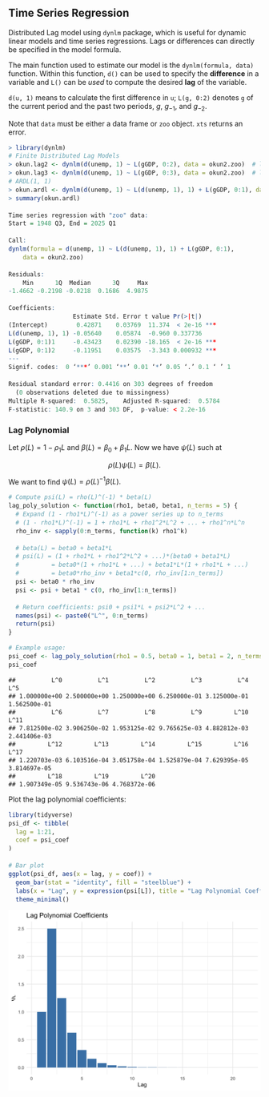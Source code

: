 ## Time Series Regression

Distributed Lag model using `dynlm` package, which is useful for dynamic linear models and time series regressions. Lags or differences can directly be specified in the model formula.

The main function used to estimate our model is the `dynlm(formula, data)` function. Within this function, `d()` can be used to specify the **difference** in a variable and `L()` can be *used* to compute the desired **lag** of the variable.  

`d(u, 1)` means to calculate the first difference in `u`; `L(g, 0:2)` denotes `g` of the current period and the past two periods, $g$, $g_{-1}$, and $g_{-2}$.

Note that `data` must be either a data frame or `zoo` object. `xts` returns an error.

```r
> library(dynlm)
# Finite Distributed Lag Models
> okun.lag2 <- dynlm(d(unemp, 1) ~ L(gGDP, 0:2), data = okun2.zoo)  # lag 2
> okun.lag3 <- dynlm(d(unemp, 1) ~ L(gGDP, 0:3), data = okun2.zoo)  # lag 3
# ARDL(1, 1)
> okun.ardl <- dynlm(d(unemp, 1) ~ L(d(unemp, 1), 1) + L(gGDP, 0:1), data = okun2.zoo)
> summary(okun.ardl)

Time series regression with "zoo" data:
Start = 1948 Q3, End = 2025 Q1

Call:
dynlm(formula = d(unemp, 1) ~ L(d(unemp, 1), 1) + L(gGDP, 0:1), 
    data = okun2.zoo)

Residuals:
    Min      1Q  Median      3Q     Max 
-1.4662 -0.2198 -0.0218  0.1686  4.9875 

Coefficients:
                  Estimate Std. Error t value Pr(>|t|)    
(Intercept)        0.42871    0.03769  11.374  < 2e-16 ***
L(d(unemp, 1), 1) -0.05640    0.05874  -0.960 0.337736    
L(gGDP, 0:1)1     -0.43423    0.02390 -18.165  < 2e-16 ***
L(gGDP, 0:1)2     -0.11951    0.03575  -3.343 0.000932 ***
---
Signif. codes:  0 ‘***’ 0.001 ‘**’ 0.01 ‘*’ 0.05 ‘.’ 0.1 ‘ ’ 1

Residual standard error: 0.4416 on 303 degrees of freedom
  (0 observations deleted due to missingness)
Multiple R-squared:  0.5825,	Adjusted R-squared:  0.5784 
F-statistic: 140.9 on 3 and 303 DF,  p-value: < 2.2e-16
```

### Lag Polynomial

Let $\rho(L)=1-\rho_1L$ and $\beta(L)=\beta_0+\beta_1L.$
Now we have $\psi(L)$ such at 

$$
\rho(L)\psi(L)=\beta(L) .
$$

We want to find $\psi(L)=\rho(L)^{-1}\beta(L).$


``` r
# Compute psi(L) = rho(L)^(-1) * beta(L)
lag_poly_solution <- function(rho1, beta0, beta1, n_terms = 5) {
  # Expand (1 - rho1*L)^(-1) as a power series up to n_terms
  # (1 - rho1*L)^(-1) = 1 + rho1*L + rho1^2*L^2 + ... + rho1^n*L^n
  rho_inv <- sapply(0:n_terms, function(k) rho1^k)
  
  # beta(L) = beta0 + beta1*L
  # psi(L) = (1 + rho1*L + rho1^2*L^2 + ...)*(beta0 + beta1*L)
  #         = beta0*(1 + rho1*L + ...) + beta1*L*(1 + rho1*L + ...)
  #         = beta0*rho_inv + beta1*c(0, rho_inv[1:n_terms])
  psi <- beta0 * rho_inv
  psi <- psi + beta1 * c(0, rho_inv[1:n_terms])
  
  # Return coefficients: psi0 + psi1*L + psi2*L^2 + ...
  names(psi) <- paste0("L^", 0:n_terms)
  return(psi)
}
```


``` r
# Example usage:
psi_coef <- lag_poly_solution(rho1 = 0.5, beta0 = 1, beta1 = 2, n_terms = 20)
psi_coef
```

```
##          L^0          L^1          L^2          L^3          L^4          L^5 
## 1.000000e+00 2.500000e+00 1.250000e+00 6.250000e-01 3.125000e-01 1.562500e-01 
##          L^6          L^7          L^8          L^9         L^10         L^11 
## 7.812500e-02 3.906250e-02 1.953125e-02 9.765625e-03 4.882812e-03 2.441406e-03 
##         L^12         L^13         L^14         L^15         L^16         L^17 
## 1.220703e-03 6.103516e-04 3.051758e-04 1.525879e-04 7.629395e-05 3.814697e-05 
##         L^18         L^19         L^20 
## 1.907349e-05 9.536743e-06 4.768372e-06
```

Plot the lag polynomial coefficients:


``` r
library(tidyverse)
psi_df <- tibble(
  lag = 1:21,
  coef = psi_coef
)

# Bar plot
ggplot(psi_df, aes(x = lag, y = coef)) +
  geom_bar(stat = "identity", fill = "steelblue") +
  labs(x = "Lag", y = expression(psi[L]), title = "Lag Polynomial Coefficients") +
  theme_minimal()
```

<img src="0701-TS-Regression_files/figure-html/unnamed-chunk-3-1.png" width="672" />

